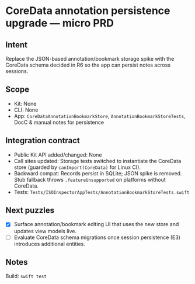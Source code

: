 # CoreData annotation persistence upgrade — micro PRD

## Intent

Replace the JSON-based annotation/bookmark storage spike with the CoreData schema decided in R6 so the app can persist
notes across sessions.

## Scope

- Kit: None
- CLI: None
- App: `CoreDataAnnotationBookmarkStore`, `AnnotationBookmarkStoreTests`, DocC & manual notes for persistence

## Integration contract

- Public Kit API added/changed: None
- Call sites updated: Storage tests switched to instantiate the CoreData store (guarded by `canImport(CoreData)` for Linux CI).
- Backward compat: Records persist in SQLite; JSON spike is removed. Stub fallback throws `.featureUnsupported` on platforms without CoreData.
- Tests: `Tests/ISOInspectorAppTests/AnnotationBookmarkStoreTests.swift`

## Next puzzles

- [x] Surface annotation/bookmark editing UI that uses the new store and updates view models live.
- [ ] Evaluate CoreData schema migrations once session persistence (E3) introduces additional entities.

## Notes

Build: `swift test`
